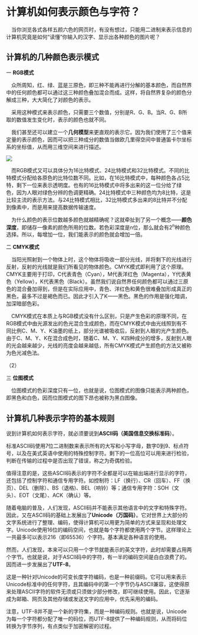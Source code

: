 # 计算机如何表示颜色与字符？ #

&#8195;当你浏览各式各样五颜六色的网页时，有没有想过，只能用二进制来表示信息的计算机究竟是如何“读懂”你输入的汉字、显示出各种颜色的图片呢？

## 计算机的几种颜色表示模式 ##

一 **RGB模式**


&#8195;众所周知，红、绿、蓝是三原色，即三种不能再进行分解的基本颜色，而自然界中的任何颜色都可以通过这三种颜色叠加混合而成。这样，将自然界复杂的颜色分解成三种，大大简化了对颜色的表示。

&#8195;采用这种模式来表示颜色，只需要三个数值，分别是R、G、B。当R、G、B所取的数值发生变化时，表示的颜色也就不同。

&#8195;我们甚至还可以建立一个**几何模型**来更直观的表示它。因为我们使用了三个值来定量的表示颜色，因而可以把三种成分的数值当做欧几里得空间中普通笛卡尔坐标系的坐标值，从而用三维空间来进行描述。

![](https://github.com/GUOJIAYII/swi-homework/blob/gh-pages/images/200px-RGB_color_solid_cube.png?raw=true)

&#8195;而RGB模式又可以具体分为16比特模式、24比特模式和32比特模式。不同的比特模式分配给各原色的比特位数不同。比如，在16比特模式中，每种颜色各占5比特，剩下一位来表示透明度。也有的16比特模式中将多出来的这一位分给了绿色，因为人眼对绿色分辨的色调更精确。24比特模式中三种颜色均为8比特，这是比较主流的表示方法。与24比特模式相比，32比特模式多出来的8比特并不分配到像素中，而是用来提高数据传输速度。

&#8195;为什么颜色的表示位数越多颜色就越精确呢？这就牵扯到了另一个概念——**颜色深度**，即储存一像素的颜色所用的位数。若色彩深度是n位，那么就会有2<sup>n</sup>种颜色选择。所以，每增加一位，我们能表示的颜色就会增加一倍。

二 **CMYK模式**

&#8195;当阳光照射到一个物体上时，这个物体将吸收一部分光线，并将剩下的光线进行反射，反射的光线就是我们所看见的物体颜色。CMYK模式即利用了这个原理。CMYK主要用于打印，C代表青色（Cyan），M代表洋红色（Magenta），Y代表黄色（Yellow），K代表黑色（Black）。虽然我们说自然界任何颜色都可以通过三原色的混合叠加得到，但是在实际应用中，青色、洋红色和黄色很难叠加形成真正的黑色，最多不过是褐色而已。因此才引入了K——黑色。黑色的作用是强化暗调，加深暗部色彩。

&#8195;CMYK模式在本质上与RGB模式没有什么区别，只是产生色彩的原理不同，在RGB模式中由光源发出的色光混合生成颜色，而在CMYK模式中由光线照到有不同比例C、M、Y、K油墨的纸上，部分光谱被吸收后，反射到人眼的光产生颜色。由于C、M、Y、K在混合成色时，随着C、M、Y、K四种成分的增多，反射到人眼的光会越来越少，光线的亮度会越来越低，所有CMYK模式产生颜色的方法又被称为色光减色法。

（2）

三 **位图模式**

&#8195;位图模式的色彩深度只有一位，也就是说，位图模式的图像只能表示两种颜色，即黑色和白色，因而位图模式的图下昂也被称为黑白图像。

## 计算机几种表示字符的基本规则 ##

说到计算机如何表示字符，就必须要说到**ASCII码（美国信息交换标准码**）。

标准ASCII码使用7位二进制数来表示所有的大写和小写字母，数字0到9、标点符号，以及在美式英语中使用的特殊控制字符。剩下的一位高位可以用来进行检验，判断在传输的过程中是否出现了错误，称之为奇偶检验。

值得注意的是，这些ASCII码表示的字符不全都是可以在输出端进行显示的字符，还包括了控制字符和通信专用字符。如控制符：LF（换行）、CR（回车）、FF（换页）、DEL（删除）、BS（退格)、BEL（响铃）等；通信专用字符：SOH（文头）、EOT（文尾）、ACK（确认）等。

随着电脑的普及，人们发现，ASCII码并不能表示其他语言中的文字和特殊字符。因此，又在ASCII码的基础上发展出了**Unicode（万国码）**。它对世界上大部分的文字系统进行了整理、编码，使得计算机可以用更为简单的方式来呈现和处理文字。Unicode使用16位的编码空间，也就是每个字符都使用两个字节。这样理论上一共最多可以表示216（即65536）个字符。基本满足各种语言的使用。

然而，人们发现，本来可以只用一个字节就能表示的英文字符，此时却需要占用两个字节。也就是说，对于ASCII码中的字符，有一半的编码空间是白白浪费了的。因而进一步发展出了**UTF-8**。

这是一种针对Unicode的可变长度字符编码，也是一种前缀码。它可以用来表示Unicode标准中的任何字符，且其编码中的第一个字节仍与ASCII兼容，这使得原来处理ASCII字符的软件无须或只须做少部分修改，即可继续使用。因此，它逐渐成为邮箱、网页及其他存储或发送文字的应用中，优先采用的编码。

注意，UTF-8并不是一个新的字符集，而是一种编码规则。也就是说，Unicode为每一个字符都分配了唯一的码位，而UTF-8提供了一种编码规则，从而将码位转换为字节序列，有点类似于加密解密的过程。